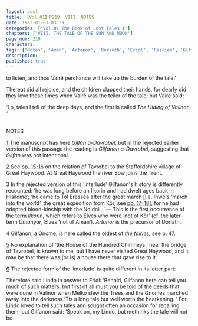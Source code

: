 ```yaml
---
layout: post
title: 【Vol.01】P219. VIII. NOTES
date: 1983-01-01 03:39
categories: ["Vol.01 The Book of Lost Tales I"]
chapters: ["VIII. THE TALE OF THE SUN AND MOON"]
page_num: 219
characters: 
tags: ["Notes", 'Aman', 'Artanor', 'Doriath', 'Eriol', 'Fairies', 'Gilfanon', 'Gnomes', 'Great Haywood', 'Hisilómë', 'House of the Hundred Chimneys', 'Ilkorin(s)', 'Inwë', 'Kôr', 'Lindo', 'Melko', 'march into the world']
description: 
published: true
---
```


<p style="text-indent: 0;">
to listen, and thou Vairë perchance will take up the burden of the tale.’
</p>

Thereat did all rejoice, and the children clapped their hands, for dearly did they love those times when Vairë was the teller of the tale; but Vairë said:

‘Lo, tales I tell of the deep days, and the first is called <I>The Hiding of Valinor. ’</I>

<BR>
NOTES

[1]({{site.baseurl}}/vol01-p195) The manuscript has here <I>Gilfan a-Davrobel</I>, but in the rejected earlier version of this passage the reading is <I>Gilfanon a-Davrobel</I>, suggesting that <I>Gilfan</I> was not intentional.

[2]({{site.baseurl}}/vol01-p195) See [pp. 15-16]({{site.baseurl}}/vol01-p15) on the relation of Tavrobel to the Staffordshire village of Great Haywood. At Great Haywood the river Sow joins the Trent.

[3]({{site.baseurl}}/vol01-p195) In the rejected version of this ‘interlude’ Gilfanon's history is differently recounted: ‘he was long before an Ilkorin and had dwelt ages back in Hisilómë’; ‘he came to Tol Eressëa after the great march [i.e. Inwë's ‘march into the world’, the great expedition from Kôr, see [pp. 17-18]({{site.baseurl}}/vol01-p17)], for he had adopted blood-kinship with the Noldoli. ’ — This is the first occurrence of the term <I>Ilkorin</I>, which refers to Elves who were ‘not of Kôr’ (cf. the later term <I>Úmanyar</I>, Elves ‘not of Aman’). <I>Artanor</I> is the precursor of Doriath.

[4]({{site.baseurl}}/vol01-p195) Gilfanon, a Gnome, is here called the oldest of <I>the fairies;</I> see [p. 47]({{site.baseurl}}/vol01-p47).

[5]({{site.baseurl}}/vol01-p195) No explanation of ‘the House of the Hundred Chimneys', near the bridge of Tavrobel, is known to me, but I have never visited Great Haywood, and it may be that there was (or is) a house there that gave rise to it.

[6]({{site.baseurl}}/vol01-p196) The rejected form of the ‘interlude’ is quite different in its latter part:

Therefore said Lindo in answer to Eriol: ‘Behold, Gilfanon here can tell you much of such matters, but first of all must you be told of the deeds that were done in Valinor when Melko slew the Trees and the Gnomes marched away into the darkness.‘Tis a long tale but well worth the hearkening. ’ For Lindo loved to tell such tales and sought often an occasion for recalling them; but Gilfanon said: ‘Speak on, my Lindo, but methinks the tale will not be

